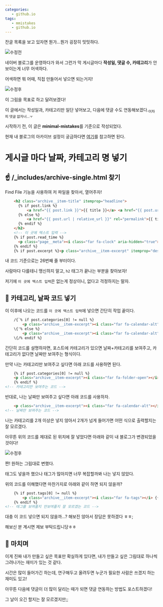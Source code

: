 ```yaml
---
categories: 
   - github.io
tags:
   - mmistakes
   - github.io
---
```

잔글 목록을 보고 있자면 뭔가...뭔가 굉장히 밋밋하다.

![수정전](https://github.com/donggi9313/donggi9313.github.io/blob/master/assets/image/20200118/%EC%B9%B4%ED%85%8C%EA%B3%A0%EB%A6%AC%28%EC%A0%84%29.jpg?raw=true)

네이버 블로그를 운영하다가 와서 그런가 막 게시글마다 **작성일, 댓글 수, 카테고리**가 안보이는게 너무 어색하다.

어색하면 뭐 어때, 직접 만들어서 넣으면 되는거지!

![수정후](https://github.com/donggi9313/donggi9313.github.io/blob/master/assets/image/20200118/%EC%B9%B4%ED%85%8C%EA%B3%A0%EB%A6%AC%28%ED%9B%84%29.jpg?raw=true)

이 그림을 목표로 하고 달려보겠다!

이 글에서는 작성일과, 카테고리만 일단 넣어보고, 다음에 댓글 수도 연동해보겠다.<sub>어차피 댓글 없자너...ㅜ</sub>

시작하기 전, 이 글은 **minimal-mistakes**를 기준으로 작성되었다.

현재 내 블로그의 아카이브 설정이 궁금하다면 [여기](https://github.com/donggi9313/donggi9313.github.io/blob/master/_includes/archive-single.html)를 참고하면 된다.

# 게시글 마다 날짜, 카테고리 명 넣기

## ☝ /_includes/archive-single.html 찾기
Find File 기능을 사용하여 저 파일을 찾아서, 열어주자!

```html
	<h2 class="archive__item-title" itemprop="headline">
      {% if post.link %}
          <a href="{{ post.link }}">{{ title }}</a> <a href="{{ post.url | relative_url }}" rel="permalink"><i class="fas fa-link" aria-hidden="true" title="permalink"></i><span class="sr-only">Permalink</span></a>
      {% else %}
          <a href="{{ post.url | relative_url }}" rel="permalink">{{ title }}</a>
      {% endif %}
    </h2>
    <!-- 이 곳에 텍스트 입력 -->
    {% if post.read_time %}
      <p class="page__meta"><i class="far fa-clock" aria-hidden="true"></i> {% include read-time.html %}</p>
    {% endif %}
    {% if post.excerpt %}<p class="archive__item-excerpt" itemprop="description">{{ post.excerpt | markdownify | strip_html | truncate: 160 }}</p>{% endif %}
```

내 코드 기준으로는 26번째 줄 부터이다.

사람마다 다를테니 맹신하지 말고, `h2` 태그가 끝나는 부분을 찾아보자!

저기에  `이 곳에 텍스트 입력`은 없는게 정상이니, 없다고 걱정하지는 말자.


## 🤞 카테고리, 날짜 코드 넣기

이 이후에 나오는 코드를  `이 곳에 텍스트 입력`에 넣으면 간단히 작업 끝이다.

```html
	/{`% if post.categories[0] != null %}
		<p class="archive__item-excerpt"><i class="far fa-calendar-alt"></i> {{ post.date | date: "%m/%d/%Y" }} &nbsp; <i class="far fa-folder-open"></i> {{ post.categories }}</p>
	\{'% else %}
		<p class="archive__item-excerpt"><i class="far fa-calendar-alt"></i> {{ post.date | date: "%m/%d/%Y" }}
	\{/% endif %}
```

간단히 코드를 설명하자면, 포스트에 카테고리가 있으면 날짜+카테고리를 보여주고, 카테고리가 없다면 날짜만 보여주는 형식이다.

만약 나는 카테고리만 보여주고 싶다면 아래 코드를 사용하면 된다.

```html
	{% if post.categories[0] != null %}
	<p class="archive__item-excerpt"><i class="far fa-folder-open"></i> {{ post.categories }}</p>
	{% endif %}
<!-- 카테고리만 보여주는 코드 -->
```

반대로, 나는 날짜만 보여주고 싶다면 아래 코드를 사용하자.

```html
	<p class="archive__item-excerpt"><i class="far fa-calendar-alt"></i> {{ post.date | date: "%m/%d/%Y" }} </p>
<!-- 날짜만 보여주는 코드 -->
```

나는 카테고리를 2개 이상은 넣지 않아서 2개가 넘게 들어가면 어떤 식으로 출력할지는 잘 모르겠다.

아무튼 위의 코드를 제대로 된 위치에 잘 넣었다면 아래와 같이 내 블로그가 변경되었을 것이다!

![수정후](https://github.com/donggi9313/donggi9313.github.io/blob/master/assets/image/20200118/%EC%B9%B4%ED%85%8C%EA%B3%A0%EB%A6%AC%28%ED%9B%84%29.jpg?raw=true)

짠! 원하는 그림대로 변했다.

태그도 넣을까 했으나 태그가 많아지면 너무 복잡할까봐 나는 넣지 않았다.

위의 코드를 이해했다면 마찬가지로 아래와 같이 하면 되지 않을까?

```html
	{% if post.tags[0] != null %}
		<p class="archive__item-excerpt"><i class="far fa-tags"></i> {{ post.tags }} </p>
	{% endif %}
<!-- 태그를 보여줄지 안보여줄지 잘 모르겠는 코드 -->
```

대충 이 코드 넣으면 되지 않을까...? 해보진 않아서 장담은 못하겠다 ㅎㅎ;

해보신 분 계시면 제보 부탁드립니당ㅎㅎ

## 🤟 마치며

이게 진짜 내가 만들고 싶은 목표만 확실하게 있다면, 내가 만들고 싶은 그림대로 하나씩 그려나가는 재미가 있는 것 같다.

시간은 많이 들어가긴 하는데, 연구해두고 올려두면 누군가 필요한 사람은 쓰겠지 하는 재미도 있고!

아무튼 다음에 댓글이 더 많이 달리는 때가 되면 댓글 연동하는 방법도 포스트하겠다!

그 날이 오긴 할지는 잘 모르겠지만;;

